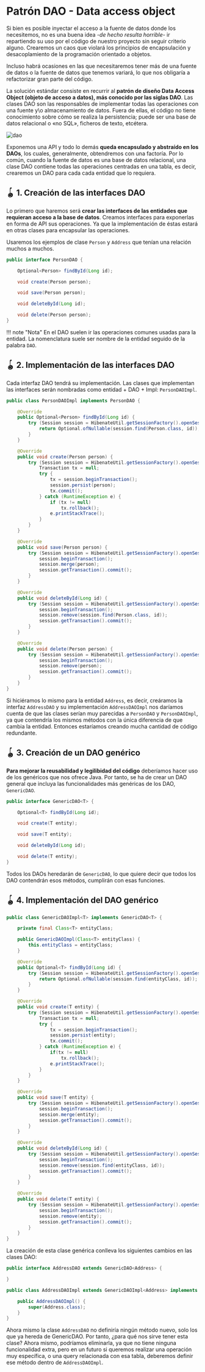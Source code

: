 # Patrón DAO - Data access object

Si bien es posible inyectar el acceso a la fuente de datos donde los necesitemos, no es una buena idea _-de hecho resulta horrible-_ ir repartiendo su uso por el código de nuestro proyecto sin seguir criterio alguno. Crearemos un caos que violará los principios de encapsulación y desacoplamiento de la programación orientado a objetos.

Incluso habrá ocasiones en las que necesitaremos tener más de una fuente de datos o la fuente de datos que tenemos variará, lo que nos obligaría a refactorizar gran parte del código.

La solución estándar consiste en recurrir al **patrón de diseño Data Access Object (objeto de acceso a datos), más conocido por las siglas DAO**. Las clases DAO son las responsables de implementar todas las operaciones con una fuente y\o almacenamiento de datos. Fuera de ellas, el código no tiene conocimiento sobre cómo se realiza la persistencia; puede ser una base de datos relacional o «no SQL», ficheros de texto, etcétera. 

![dao](../img/ud3/11dao.png)

Exponemos una API y todo lo demás **queda encapsulado y abstraído en los DAOs**, los cuales, generalmente, obtendremos con una factoría. Por lo común, cuando la fuente de datos es una base de datos relacional, una clase DAO contiene todas las operaciones centradas en una tabla, es decir, crearemos un DAO para cada cada entidad que lo requiera.

## 🪀 1. Creación de las interfaces DAO

Lo primero que haremos será **crear las interfaces de las entidades que requieran acceso a la base de datos**. Creamos interfaces para exponerlas en forma de API sus operaciones. Ya que la implementación de éstas estará en otras clases para encapsular las operaciones.

Usaremos los ejemplos de clase `Person` y `Address` que tenían una relación muchos a muchos.

```java title="PersonDAO.java"
public interface PersonDAO {

    Optional<Person> findById(Long id);

    void create(Person person);

    void save(Person person);

    void deleteById(Long id);

    void delete(Person person);
}
```

!!! note "Nota"
    En el DAO suelen ir las operaciones comunes usadas para la entidad. La nomenclatura suele ser nombre de la entidad seguido de la palabra `DAO`.

## 🪀 2. Implementación de las interfaces DAO

Cada interfaz DAO tendrá su implementación. Las clases que implementan las interfaces serán nombradas como entidad + DAO + Impl: `PersonDAOImpl`.

```java title="PersonDAOImpl.java"
public class PersonDAOImpl implements PersonDAO {

    @Override
    public Optional<Person> findById(Long id) {
        try (Session session = HibenateUtil.getSessionFactory().openSession();) {
            return Optional.ofNullable(session.find(Person.class, id));
        }
    }

    @Override
    public void create(Person person) {
        try (Session session = HibenateUtil.getSessionFactory().openSession();) {
            Transaction tx = null;
            try {
                tx = session.beginTransaction();
                session.persist(person);
                tx.commit();
            } catch (RuntimeException e) {
                if (tx != null)
                    tx.rollback();
                e.printStackTrace();
            }
        }
    }

    @Override
    public void save(Person person) {
        try (Session session = HibenateUtil.getSessionFactory().openSession();) {
            session.beginTransaction();
            session.merge(person);
            session.getTransaction().commit();
        }
    }

    @Override
    public void deleteById(Long id) {
        try (Session session = HibenateUtil.getSessionFactory().openSession();) {
            session.beginTransaction();
            session.remove(session.find(Person.class, id));
            session.getTransaction().commit();
        }
    }

    @Override
    public void delete(Person person) {
        try (Session session = HibenateUtil.getSessionFactory().openSession();) {
            session.beginTransaction();
            session.remove(person);
            session.getTransaction().commit();
        }
    }
}
```

Si hiciéramos lo mismo para la entidad `Address`, es decir, creáramos la interfaz `AddressDAO` y su implementación `AddressDAOImpl` nos daríamos cuenta de que las clases serían muy parecidas a `PersonDAO` y `PersonDAOImpl`, ya que contendría los mismos métodos con la única diferencia de que cambia la entidad. Entonces estaríamos creando mucha cantidad de código redundante.

## 🪀 3. Creación de un DAO genérico

**Para mejorar la reusabilidad y legilibidad del código** deberíamos hacer uso de los genéricos que nos ofrece Java. Por tanto, se ha de crear un DAO general que incluya las funcionalidades más genéricas de los DAO, `GenericDAO`.

```java title="GenericDAO.java"
public interface GenericDAO<T> {

    Optional<T> findById(Long id);

    void create(T entity);

    void save(T entity);

    void deleteById(Long id);

    void delete(T entity);
}
```

Todos los DAOs heredarán de `GenericDAO`, lo que quiere decir que todos los DAO contendrán esos métodos, cumplirán con esas funciones.

## 🪀 4. Implementación del DAO genérico

```java title="GenericDAOImpl.java"
public class GenericDAOImpl<T> implements GenericDAO<T> {

    private final Class<T> entityClass;

    public GenericDAOImpl(Class<T> entityClass) {
        this.entityClass = entityClass;
    }

    @Override
    public Optional<T> findById(Long id) {
        try (Session session = HibenateUtil.getSessionFactory().openSession();) {
            return Optional.ofNullable(session.find(entityClass, id));
        }
    }

    @Override
    public void create(T entity) {
        try (Session session = HibenateUtil.getSessionFactory().openSession();) {
            Transaction tx = null;
            try {
                tx = session.beginTransaction();
                session.persist(entity);
                tx.commit();
            } catch (RuntimeException e) {
                if(tx != null)
                    tx.rollback();
                e.printStackTrace();
            }
        }
    }

    @Override
    public void save(T entity) {
        try (Session session = HibenateUtil.getSessionFactory().openSession();) {
            session.beginTransaction();
            session.merge(entity);
            session.getTransaction().commit();
        }
    }

    @Override
    public void deleteById(Long id) {
        try (Session session = HibenateUtil.getSessionFactory().openSession();) {
            session.beginTransaction();
            session.remove(session.find(entityClass, id));
            session.getTransaction().commit();
        }
    }

    @Override
    public void delete(T entity) {
        try (Session session = HibenateUtil.getSessionFactory().openSession();) {
            session.beginTransaction();
            session.remove(entity);
            session.getTransaction().commit();
        }
    }
}
```

La creación de esta clase genérica conlleva los siguientes cambios en las clases DAO:

```java title="AddressDAO.java"
public interface AddressDAO extends GenericDAO<Address> {

}
```

```java title="AddressDAOImpl.java"
public class AddressDAOImpl extends GenericDAOImpl<Address> implements AddressDAO {

    public AddressDAOImpl() {
        super(Address.class);
    }
}
```

Ahora mismo la clase `AddressDAO` no definiría ningún método nuevo, solo los que ya hereda de GenericDAO. Por tanto, ¿para qué nos sirve tener esta clase? Ahora mismo, podríamos eliminarla, ya que no tiene ninguna funcionalidad extra, pero en un futuro si queremos realizar una operación muy específica, o una query relacionada con esa tabla, deberemos definir ese método dentro de `AddressDAOImpl`.
